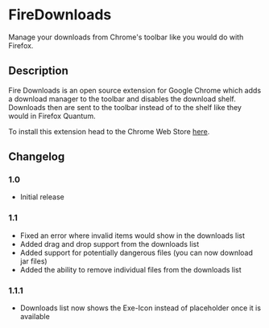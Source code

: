 # FireDownloads
Manage your downloads from Chrome's toolbar like you would do with Firefox.

## Description
Fire Downloads is an open source extension for Google Chrome which adds a download manager to the toolbar and disables the download shelf. Downloads then are sent to the toolbar instead of to the shelf like they would in Firefox Quantum.

To install this extension head to the Chrome Web Store [here](https://chrome.google.com/webstore/detail/fire-downloads/lkipihmhkkecjfkmgpphhipoenalokka).

## Changelog
### 1.0
- Initial release

### 1.1
- Fixed an error where invalid items would show in the downloads list
- Added drag and drop support from the downloads list
- Added support for potentially dangerous files (you can now download jar files)
- Added the ability to remove individual files from the downloads list

### 1.1.1
- Downloads list now shows the Exe-Icon instead of placeholder once it is available
